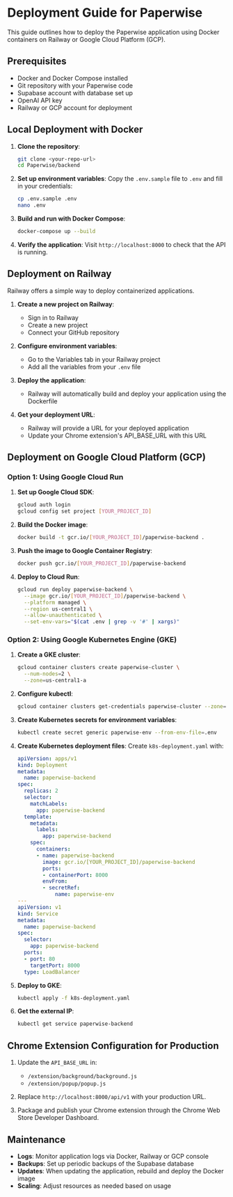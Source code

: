 # Deployment Guide for Paperwise

This guide outlines how to deploy the Paperwise application using Docker containers on Railway or Google Cloud Platform (GCP).

## Prerequisites

- Docker and Docker Compose installed
- Git repository with your Paperwise code
- Supabase account with database set up
- OpenAI API key
- Railway or GCP account for deployment

## Local Deployment with Docker

1. **Clone the repository**:
   ```bash
   git clone <your-repo-url>
   cd Paperwise/backend
   ```

2. **Set up environment variables**:
   Copy the `.env.sample` file to `.env` and fill in your credentials:
   ```bash
   cp .env.sample .env
   nano .env
   ```

3. **Build and run with Docker Compose**:
   ```bash
   docker-compose up --build
   ```

4. **Verify the application**:
   Visit `http://localhost:8000` to check that the API is running.

## Deployment on Railway

Railway offers a simple way to deploy containerized applications.

1. **Create a new project on Railway**:
   - Sign in to Railway
   - Create a new project
   - Connect your GitHub repository

2. **Configure environment variables**:
   - Go to the Variables tab in your Railway project
   - Add all the variables from your `.env` file

3. **Deploy the application**:
   - Railway will automatically build and deploy your application using the Dockerfile

4. **Get your deployment URL**:
   - Railway will provide a URL for your deployed application
   - Update your Chrome extension's API_BASE_URL with this URL

## Deployment on Google Cloud Platform (GCP)

### Option 1: Using Google Cloud Run

1. **Set up Google Cloud SDK**:
   ```bash
   gcloud auth login
   gcloud config set project [YOUR_PROJECT_ID]
   ```

2. **Build the Docker image**:
   ```bash
   docker build -t gcr.io/[YOUR_PROJECT_ID]/paperwise-backend .
   ```

3. **Push the image to Google Container Registry**:
   ```bash
   docker push gcr.io/[YOUR_PROJECT_ID]/paperwise-backend
   ```

4. **Deploy to Cloud Run**:
   ```bash
   gcloud run deploy paperwise-backend \
     --image gcr.io/[YOUR_PROJECT_ID]/paperwise-backend \
     --platform managed \
     --region us-central1 \
     --allow-unauthenticated \
     --set-env-vars="$(cat .env | grep -v '#' | xargs)"
   ```

### Option 2: Using Google Kubernetes Engine (GKE)

1. **Create a GKE cluster**:
   ```bash
   gcloud container clusters create paperwise-cluster \
     --num-nodes=2 \
     --zone=us-central1-a
   ```

2. **Configure kubectl**:
   ```bash
   gcloud container clusters get-credentials paperwise-cluster --zone=us-central1-a
   ```

3. **Create Kubernetes secrets for environment variables**:
   ```bash
   kubectl create secret generic paperwise-env --from-env-file=.env
   ```

4. **Create Kubernetes deployment files**:
   Create `k8s-deployment.yaml` with:
   ```yaml
   apiVersion: apps/v1
   kind: Deployment
   metadata:
     name: paperwise-backend
   spec:
     replicas: 2
     selector:
       matchLabels:
         app: paperwise-backend
     template:
       metadata:
         labels:
           app: paperwise-backend
       spec:
         containers:
         - name: paperwise-backend
           image: gcr.io/[YOUR_PROJECT_ID]/paperwise-backend
           ports:
           - containerPort: 8000
           envFrom:
           - secretRef:
               name: paperwise-env
   ---
   apiVersion: v1
   kind: Service
   metadata:
     name: paperwise-backend
   spec:
     selector:
       app: paperwise-backend
     ports:
     - port: 80
       targetPort: 8000
     type: LoadBalancer
   ```

5. **Deploy to GKE**:
   ```bash
   kubectl apply -f k8s-deployment.yaml
   ```

6. **Get the external IP**:
   ```bash
   kubectl get service paperwise-backend
   ```

## Chrome Extension Configuration for Production

1. Update the `API_BASE_URL` in:
   - `/extension/background/background.js`
   - `/extension/popup/popup.js`

2. Replace `http://localhost:8000/api/v1` with your production URL.

3. Package and publish your Chrome extension through the Chrome Web Store Developer Dashboard.

## Maintenance

- **Logs**: Monitor application logs via Docker, Railway or GCP console
- **Backups**: Set up periodic backups of the Supabase database
- **Updates**: When updating the application, rebuild and deploy the Docker image
- **Scaling**: Adjust resources as needed based on usage
